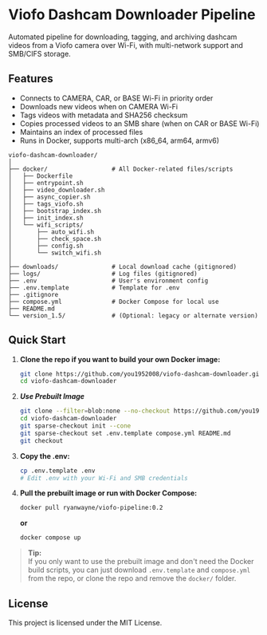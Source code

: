 # Viofo Dashcam Downloader Pipeline

Automated pipeline for downloading, tagging, and archiving dashcam videos from a Viofo camera over Wi-Fi, with multi-network support and SMB/CIFS storage.

## Features

- Connects to CAMERA, CAR, or BASE Wi-Fi in priority order
- Downloads new videos when on CAMERA Wi-Fi
- Tags videos with metadata and SHA256 checksum
- Copies processed videos to an SMB share (when on CAR or BASE Wi-Fi)
- Maintains an index of processed files
- Runs in Docker, supports multi-arch (x86_64, arm64, armv6)

```text
viofo-dashcam-downloader/
│
├── docker/                  # All Docker-related files/scripts
│   ├── Dockerfile
│   ├── entrypoint.sh
│   ├── video_downloader.sh
│   ├── async_copier.sh
│   ├── tags_viofo.sh
│   ├── bootstrap_index.sh
│   ├── init_index.sh
│   └── wifi_scripts/
│       ├── auto_wifi.sh
│       ├── check_space.sh
│       ├── config.sh
│       └── switch_wifi.sh
│
├── downloads/               # Local download cache (gitignored)
├── logs/                    # Log files (gitignored)
├── .env                     # User's environment config
├── .env.template            # Template for .env
├── .gitignore
├── compose.yml              # Docker Compose for local use
├── README.md
└── version_1.5/             # (Optional: legacy or alternate version)
```

## Quick Start

1. **Clone the repo if you want to build your own Docker image:**

   ```sh
   git clone https://github.com/you1952008/viofo-dashcam-downloader.git
   cd viofo-dashcam-downloader
   ```

2. ***Use Prebuilt Image***

    ```sh
    git clone --filter=blob:none --no-checkout https://github.com/you1952008/viofo-dashcam-downloader.git
    cd viofo-dashcam-downloader
    git sparse-checkout init --cone
    git sparse-checkout set .env.template compose.yml README.md
    git checkout
    ```

2. **Copy the .env:**

   ```sh
   cp .env.template .env
   # Edit .env with your Wi-Fi and SMB credentials
   ```

3. **Pull the prebuilt image or run with Docker Compose:**

   ```sh
   docker pull ryanwayne/viofo-pipeline:0.2
   ```

   **or**
  
   ```sh
   docker compose up
   ```

> **Tip:**  
> If you only want to use the prebuilt image and don't need the Docker build scripts, you can just download `.env.template` and `compose.yml` from the repo, or clone the repo and remove the `docker/` folder.

## License

This project is licensed under the MIT License.  
